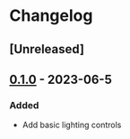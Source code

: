 # Changelog
## [Unreleased]

## [0.1.0] - 2023-06-5
### Added
- Add basic lighting controls

[0.1.0]: https://github.com/nathaniel-daniel/logitech-led-sdk-rs/releases/tag/0.1.0